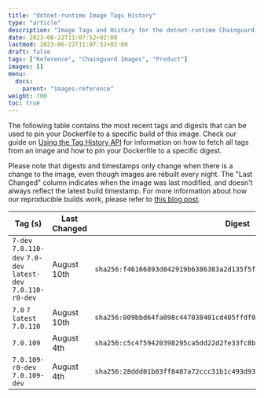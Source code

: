 ```yaml
---
title: "dotnet-runtime Image Tags History"
type: "article"
description: "Image Tags and History for the dotnet-runtime Chainguard Image"
date: 2023-06-22T11:07:52+02:00
lastmod: 2023-06-22T11:07:52+02:00
draft: false
tags: ["Reference", "Chainguard Images", "Product"]
images: []
menu:
  docs:
    parent: "images-reference"
weight: 700
toc: true
---
```


The following table contains the most recent tags and digests that can be used to pin your Dockerfile to a specific build of this image. Check our guide on [Using the Tag History API](/chainguard/chainguard-images/using-the-tag-history-api/) for information on how to fetch all tags from an image and how to pin your Dockerfile to a specific digest.

Please note that digests and timestamps only change when there is a change to the image, even though images are rebuilt every night. The "Last Changed" column indicates when the image was last modified, and doesn't always reflect the latest build timestamp. For more information about how our reproducible builds work, please refer to [this blog post](https://www.chainguard.dev/unchained/reproducing-chainguards-reproducible-image-builds).

| Tag (s)                                                        | Last Changed | Digest                                                                    |
|----------------------------------------------------------------|--------------|---------------------------------------------------------------------------|
|  `7-dev` `7.0.110-dev` `7.0-dev` `latest-dev` `7.0.110-r0-dev` | August 10th  | `sha256:f46166893d842919b6386383a2d135f5f8b8418ced2f59eba081f0109b6a712e` |
|  `7.0` `7` `latest` `7.0.110`                                  | August 10th  | `sha256:009bbd64fa098c447038401cd405ffdf0a4351575c072da7d991fb1a48cbaba7` |
|  `7.0.109`                                                     | August 4th   | `sha256:c5c4f59420398295ca5dd22d2fe33fc8bfb3d7db5c298417847ad123f6c87399` |
|  `7.0.109-r0-dev` `7.0.109-dev`                                | August 4th   | `sha256:28ddd01b03ff8487a72ccc31b1c493d93def5179fc1eebabba1b3c49eb3f2a2c` |
